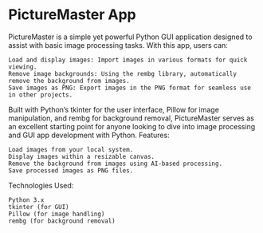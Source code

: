 # PictureMaster App

PictureMaster is a simple yet powerful Python GUI application designed to assist with basic image processing tasks. With this app, users can:

    Load and display images: Import images in various formats for quick viewing.
    Remove image backgrounds: Using the rembg library, automatically remove the background from images.
    Save images as PNG: Export images in the PNG format for seamless use in other projects.

Built with Python’s tkinter for the user interface, Pillow for image manipulation, and rembg for background removal, PictureMaster serves as an excellent starting point for anyone looking to dive into image processing and GUI app development with Python.
Features:

    Load images from your local system.
    Display images within a resizable canvas.
    Remove the background from images using AI-based processing.
    Save processed images as PNG files.

Technologies Used:

    Python 3.x
    tkinter (for GUI)
    Pillow (for image handling)
    rembg (for background removal)
